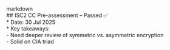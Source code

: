 markdown<br>## ISC2 CC Pre-assessment – Passed ✅<br>* Date: 30 Jul 2025<br>* Key takeaways:<br> - Need deeper review of symmetric vs. asymmetric encryption<br> - Solid on CIA triad<br>
